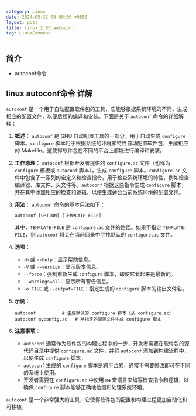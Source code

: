 ```yaml
---
category: Linux
date: 2024-05-22 09:00:00 +0800
layout: post
title: linux_2_85_autoconf
tag: LinuxCommand
---
```

## 简介

+ autoconf命令

## linux autoconf命令 详解

`autoconf` 是一个用于自动配置软件包的工具，它能够根据系统环境的不同，生成相应的配置文件，以便后续的编译和安装。下面是关于 `autoconf` 命令的详细解释：

1. **概述**：
   `autoconf` 是 GNU 自动配置工具的一部分，用于自动生成 `configure` 脚本。`configure` 脚本用于根据系统的环境和特性自动配置软件包，生成相应的 Makefile。这使得软件包在不同的平台上都能进行编译和安装。

2. **工作原理**：
   `autoconf` 根据开发者提供的 `configure.ac` 文件（也称为 `configure` 模板或 `autoconf` 脚本），生成 `configure` 脚本。`configure.ac` 文件中包含了一系列的宏定义和检查指令，用于检查系统环境的特性，例如检查编译器、库文件、头文件等。`autoconf` 根据这些指令生成 `configure` 脚本，并在其中添加相应的检查和逻辑，以便生成适合当前系统环境的配置文件。

3. **用法**：
   `autoconf` 命令的基本用法如下：
   ```
   autoconf [OPTION] [TEMPLATE-FILE]
   ```
   其中，`TEMPLATE-FILE` 是 `configure.ac` 文件的路径。如果不指定 `TEMPLATE-FILE`，则 `autoconf` 将会在当前目录中寻找默认的 `configure.ac` 文件。

4. **选项**：
   - `-h` 或 `--help`：显示帮助信息。
   - `-V` 或 `--version`：显示版本信息。
   - `--force`：强制重新生成 `configure` 脚本，即使它看起来是最新的。
   - `--warnings=all`：显示所有警告信息。
   - `-o FILE` 或 `--output=FILE`：指定生成的 `configure` 脚本的输出文件名。

5. **示例**：
   ```
   autoconf          # 生成默认的 configure 脚本（从 configure.ac）
   autoconf myconfig.ac   # 从指定的配置文件生成 configure 脚本
   ```

6. **注意事项**：
   - `autoconf` 通常作为软件包的构建过程中的一步，开发者需要在软件包的源代码目录中提供 `configure.ac` 文件，并将 `autoconf` 添加到构建流程中，以便生成 `configure` 脚本。
   - `autoconf` 生成的 `configure` 脚本是跨平台的，通常不需要修改即可在不同的系统上使用。
   - 开发者需要在 `configure.ac` 中使用 `m4` 宏语言来编写检查指令和逻辑，以确保 `configure` 脚本能够正确地检测和处理系统环境。

`autoconf` 是一个非常强大的工具，它使得软件包的配置和构建过程更加自动化和可移植。